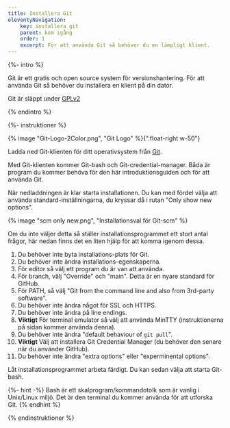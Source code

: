 ```yaml
---
title: Installera Git
eleventyNavigation:
    key: installera git
    parent: kom igång
    order: 1
    excerpt: För att använda Git så behöver du en lämpligt klient.
---
```


{%- intro %}

Git är ett gratis och open source system för versionshantering. För att använda Git så behöver du installera en klient på din dator.

Git är släppt under [GPLv2](https://opensource.org/licenses/GPL-2.0)

{% endintro %}

{%- instruktioner %}

{% image "Git-Logo-2Color.png", "Git Logo" %}{".float-right w-50"}

Ladda ned Git-klienten för ditt operativsystem från [Git](https://git-scm.com/downloads).

Med Git-klienten kommer Git-bash och Git-credential-manager. Båda är program du kommer behöva för den här introduktionsguiden och för att använda Git.

När nedladdningen är klar starta installationen. Du kan med fördel välja att använda standard-inställningarna, du kryssar då i rutan "Only show new options".

{% image "scm only new.png", "Installationsval för Git-scm" %}

Om du inte väljer detta så ställer installationsprogrammet ett stort antal frågor, här nedan finns det en liten hjälp för att komma igenom dessa.

1. Du behöver inte byta installations-plats för Git.
2. Du behöver inte ändra installations-egenskaperna.
3. För editor så välj ett program du är van att använda.
4. För branch, välj "Override" och "main". Detta är en nyare standard för GitHub.
5. För PATH, så välj "Git from the command line and also from 3rd-party software".
6. Du behöver inte ändra något för SSL och HTTPS.
7. Du behöver inte ändra på line endings.
8. **Viktigt** För terminal emulator så välj att använda MinTTY (instruktionerna på sidan kommer använda denna).
9. Du behöver inte ändra "default behaviour of `git pull`".
10. **Viktigt** Välj att installera Git Credential Manager (du behöver den senare när du använder GitHub).
11. Du behöver inte ändra "extra options" eller "experminental options".

Låt installationsprogrammet arbeta färdigt. Du kan sedan välja att starta Git-bash.

{%- hint -%}
Bash är ett skalprogram/kommandotolk som är vanlig i Unix/Linux miljö. Det är den terminal du kommer använda för att utforska Git.
{% endhint %}

{% endinstruktioner %}
